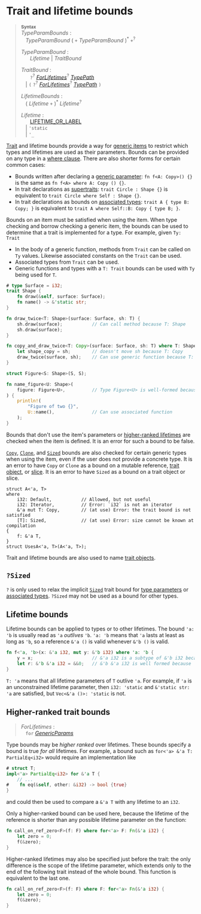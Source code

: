 # Trait and lifetime bounds

> **<sup>Syntax</sup>**\
> _TypeParamBounds_ :\
> &nbsp;&nbsp; _TypeParamBound_ ( `+` _TypeParamBound_ )<sup>\*</sup> `+`<sup>?</sup>
>
> _TypeParamBound_ :\
> &nbsp;&nbsp; &nbsp;&nbsp; _Lifetime_ | _TraitBound_
>
> _TraitBound_ :\
> &nbsp;&nbsp; &nbsp;&nbsp; `?`<sup>?</sup>
> [_ForLifetimes_](#higher-ranked-trait-bounds)<sup>?</sup> [_TypePath_]\
> &nbsp;&nbsp; | `(` `?`<sup>?</sup>
> [_ForLifetimes_](#higher-ranked-trait-bounds)<sup>?</sup> [_TypePath_] `)`
>
> _LifetimeBounds_ :\
> &nbsp;&nbsp; ( _Lifetime_ `+` )<sup>\*</sup> _Lifetime_<sup>?</sup>
>
> _Lifetime_ :\
> &nbsp;&nbsp; &nbsp;&nbsp; [LIFETIME_OR_LABEL]\
> &nbsp;&nbsp; | `'static`\
> &nbsp;&nbsp; | `'_`

[Trait] and lifetime bounds provide a way for [generic items][generic] to
restrict which types and lifetimes are used as their parameters. Bounds can be
provided on any type in a [where clause]. There are also shorter forms for
certain common cases:

* Bounds written after declaring a [generic parameter][generic]:
  `fn f<A: Copy>() {}` is the same as `fn f<A> where A: Copy () {}`.
* In trait declarations as [supertraits]: `trait Circle : Shape {}` is
  equivalent to `trait Circle where Self : Shape {}`.
* In trait declarations as bounds on [associated types]:
  `trait A { type B: Copy; }` is equivalent to
  `trait A where Self::B: Copy { type B; }`.

Bounds on an item must be satisfied when using the item. When type checking and
borrow checking a generic item, the bounds can be used to determine that a
trait is implemented for a type. For example, given `Ty: Trait`

* In the body of a generic function, methods from `Trait` can be called on `Ty`
  values. Likewise associated constants on the `Trait` can be used.
* Associated types from `Trait` can be used.
* Generic functions and types with a `T: Trait` bounds can be used with `Ty`
  being used for `T`.

```rust
# type Surface = i32;
trait Shape {
    fn draw(&self, surface: Surface);
    fn name() -> &'static str;
}

fn draw_twice<T: Shape>(surface: Surface, sh: T) {
    sh.draw(surface);           // Can call method because T: Shape
    sh.draw(surface);
}

fn copy_and_draw_twice<T: Copy>(surface: Surface, sh: T) where T: Shape {
    let shape_copy = sh;        // doesn't move sh because T: Copy
    draw_twice(surface, sh);    // Can use generic function because T: Shape
}

struct Figure<S: Shape>(S, S);

fn name_figure<U: Shape>(
    figure: Figure<U>,          // Type Figure<U> is well-formed because U: Shape
) {
    println!(
        "Figure of two {}",
        U::name(),              // Can use associated function
    );
}
```

Bounds that don't use the item's parameters or [higher-ranked lifetimes] are checked when the item is defined.
It is an error for such a bound to be false.

[`Copy`], [`Clone`], and [`Sized`] bounds are also checked for certain generic types when using the item, even if the user does not provide a concrete type.
It is an error to have `Copy` or `Clone` as a bound on a mutable reference, [trait object], or [slice].
It is an error to have `Sized` as a bound on a trait object or slice.

```rust,compile_fail
struct A<'a, T>
where
    i32: Default,           // Allowed, but not useful
    i32: Iterator,          // Error: `i32` is not an iterator
    &'a mut T: Copy,        // (at use) Error: the trait bound is not satisfied
    [T]: Sized,             // (at use) Error: size cannot be known at compilation
{
    f: &'a T,
}
struct UsesA<'a, T>(A<'a, T>);
```

Trait and lifetime bounds are also used to name [trait objects].

## `?Sized`

`?` is only used to relax the implicit [`Sized`] trait bound for [type parameters] or [associated types].
`?Sized` may not be used as a bound for other types.

## Lifetime bounds

Lifetime bounds can be applied to types or to other lifetimes.
The bound `'a: 'b` is usually read as `'a` *outlives* `'b`.
`'a: 'b` means that `'a` lasts at least as long as `'b`, so a reference `&'a ()` is valid whenever `&'b ()` is valid.

```rust
fn f<'a, 'b>(x: &'a i32, mut y: &'b i32) where 'a: 'b {
    y = x;                      // &'a i32 is a subtype of &'b i32 because 'a: 'b
    let r: &'b &'a i32 = &&0;   // &'b &'a i32 is well formed because 'a: 'b
}
```

`T: 'a` means that all lifetime parameters of `T` outlive `'a`.
For example, if `'a` is an unconstrained lifetime parameter, then `i32: 'static` and `&'static str: 'a` are satisfied, but `Vec<&'a ()>: 'static` is not.

## Higher-ranked trait bounds

> _ForLifetimes_ :\
> &nbsp;&nbsp; `for` [_GenericParams_]

Type bounds may be *higher ranked* over lifetimes. These bounds specify a bound
is true *for all* lifetimes. For example, a bound such as `for<'a> &'a T:
PartialEq<i32>` would require an implementation like

```rust
# struct T;
impl<'a> PartialEq<i32> for &'a T {
    // ...
#    fn eq(&self, other: &i32) -> bool {true}
}
```

and could then be used to compare a `&'a T` with any lifetime to an `i32`.

Only a higher-ranked bound can be used here, because the lifetime of the reference is shorter than any possible lifetime parameter on the function:

```rust
fn call_on_ref_zero<F>(f: F) where for<'a> F: Fn(&'a i32) {
    let zero = 0;
    f(&zero);
}
```

Higher-ranked lifetimes may also be specified just before the trait: the only
difference is the scope of the lifetime parameter, which extends only to the
end of the following trait instead of the whole bound. This function is
equivalent to the last one.

```rust
fn call_on_ref_zero<F>(f: F) where F: for<'a> Fn(&'a i32) {
    let zero = 0;
    f(&zero);
}
```

[LIFETIME_OR_LABEL]: tokens.md#lifetimes-and-loop-labels
[_GenericParams_]: items/generics.md
[_TypePath_]: paths.md#paths-in-types
[`Clone`]: special-types-and-traits.md#clone
[`Copy`]: special-types-and-traits.md#copy
[`Sized`]: special-types-and-traits.md#sized

[arrays]: types/array.md
[associated types]: items/associated-items.md#associated-types
[supertraits]: items/traits.md#supertraits
[generic]: items/generics.md
[higher-ranked lifetimes]: #higher-ranked-trait-bounds
[slice]: types/slice.md
[Trait]: items/traits.md#trait-bounds
[trait object]: types/trait-object.md
[trait objects]: types/trait-object.md
[type parameters]: types/parameters.md
[where clause]: items/generics.md#where-clauses
